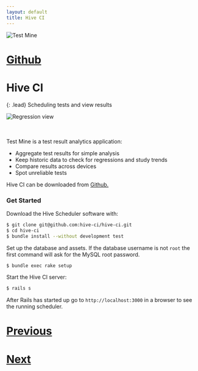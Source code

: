 ```yaml
---
layout: default
title: Hive CI
---
```


<img src="/hive-ci/images/hive-ci.png" class="col-md-2 pull-left img-responsive" alt="Test Mine">
<h1 class="pull-right"><a href="https://github.com/hive-ci/hive-ci" class="label label-danger">Github</a></h1>

# Hive CI

{: .lead}
Scheduling tests and view results

<img src="/hive-ci/images/testmite-regressions-01.png" class="col-md-6 pull-right img-responsive" alt="Regression view">

<br />
<br />
<br />

Test Mine is a test result analytics application:

* Aggregate test results for simple analysis
* Keep historic data to check for regressions and study trends
* Compare results across devices
* Spot unreliable tests

Hive CI can be downloaded from [Github.](https://github.com/hive-ci/testmine)



### Get Started

Download the Hive Scheduler software with:

``` bash
$ git clone git@github.com:hive-ci/hive-ci.git
$ cd hive-ci
$ bundle install --without development test
```

Set up the database and assets. If the database username is not `root` the first command will ask for the MySQL root password.

``` bash
$ bundle exec rake setup
```

Start the Hive CI server:

``` bash
$ rails s
```

After Rails has started up go to `http://localhost:3000` in a browser to see the running scheduler.

<h1 class="pull-left"><a href="{{ site.baseurl }}/hive-runner.html" class="label label-danger">Previous</a></h1>
<h1 class="pull-right"><a href="{{ site.baseurl }}/hive-runner.html" class="label label-danger">Next</a></h1>
